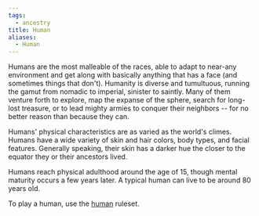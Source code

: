 ```yaml
---
tags:
  - ancestry
title: Human
aliases:
  - Human
---
```


Humans are the most malleable of the races, able to adapt to near-any environment and get along with basically anything that has a face (and sometimes things that don't). Humanity is diverse and tumultuous, running the gamut from nomadic to imperial, sinister to saintly. Many of them venture forth to explore, map the expanse of the sphere, search for long-lost treasure, or to lead mighty armies to conquer their neighbors -- for no better reason than because they can.

Humans' physical characteristics are as varied as the world's climes. Humans have a wide variety of skin and hair colors, body types, and facial features. Generally speaking, their skin has a darker hue the closer to the equator they or their ancestors lived.

Humans reach physical adulthood around the age of 15, though mental maturity occurs a few years later. A typical human can live to be around 80 years old.

To play a human, use the [human](https://2e.aonprd.com/Ancestries.aspx?ID=6) ruleset.